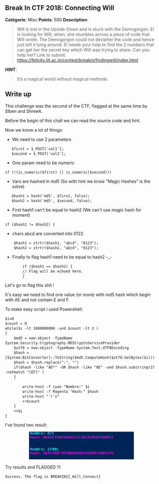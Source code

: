 Break In CTF 2018: Connecting Will
-------------

**Catégorie**: Misc **Points**: 500 **Description**:

> Will is lost in the Upside-Down and is stuck with the Demogorgon. El is looking for Will, when, she stumbles across a piece of code that Will wrote. The Demogorgon could not decipher the code and hence just left it lying around. El needs your help to find the 2 numbers that can get her the secret key which Will was trying to share. Can you help her?
Link to submit: https://felicity.iiit.ac.in/contest/breakin/findingwill/index.html

**HINT**: 
> It’s a magical world without magical methods


Write up
-------

This challenge was the second of the CTF, flagged at the same time by SIben and Shrewk.

Before the begin of this chall we can read the source code and hint.

Now we know a lot of things:

 - We need to use 2 parameters

 ```
    $first = $_POST['val1'];
    $second = $_POST['val2'];
 ```

 - One param need to be numeric

 ```
 if (!(is_numeric($first) || is_numeric($second)))
 ```

 - Vars are hashed in md5 (So with hint we know "Magic Hashes" is the solve)

 ```
    $hash1 = hash('md5', $first, false);
    $hash2 = hash('md5', $second, false);
```

- First hash1 can't be equal to hash2 (We can't use magic hash for moment)

```
if ($hash1 != $hash2) {
```

- chars abcd are converted into 0123

```
    $hash1 = strtr($hash1, "abcd", "0123");
    $hash2 = strtr($hash2, "abcd", "0123");
```

- Finally to flag hash1 need to be equal to hash2 -_-

```
        if ($hash1 == $hash2) {
        // Flag will be echoed here.
        }
```

Let's go to flag this shit !

It's easy we need to find one value (or more) with md5 hash which begin with AE and not contain E and F.

To make easy script i used Powershell:

```
$i=0
$count = 0
while($i -lt 1000000000 -and $count -lt 2 )
{
    $md5 = new-object -TypeName System.Security.Cryptography.MD5CryptoServiceProvider
    $utf8 = new-object -TypeName System.Text.UTF8Encoding
    $hash = [System.BitConverter]::ToString($md5.ComputeHash($utf8.GetBytes($i)))
    $hash = $hash.replace("-", "")
    if($hash -like "AE*" -OR $hash -like "0E" -and $hash.substring(2) -notmatch "[EF]" )
    {
        
        write-host -f cyan "Nombre:" $i
        write-host -f Magenta "Hash:" $hash
        write-host "`r`n"
        ++$count
    }
    ++$i
}
```

I've found two result:

<p align="center">
<img src="https://raw.githubusercontent.com/Inshallhack/Write-ups/master/Break%20In%20CTF%202018/Connecting%20Will/resultat.PNG">
</p>

Try results and FLAGGED !!!

```
Success. The flag is BREAKIN{I_Will_Connect}
```


